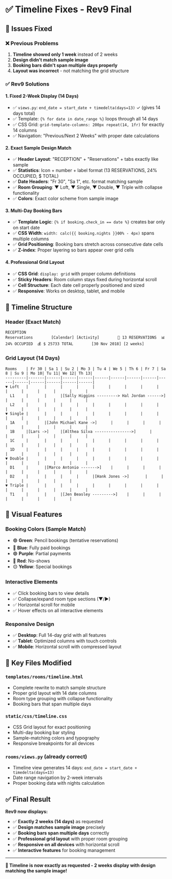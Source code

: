 # ✅ Timeline Fixes - Rev9 Final

## 🎯 **Issues Fixed**

### ❌ **Previous Problems**
1. **Timeline showed only 1 week** instead of 2 weeks
2. **Design didn't match sample image** 
3. **Booking bars didn't span multiple days properly**
4. **Layout was incorrect** - not matching the grid structure

### ✅ **Rev9 Solutions**

#### **1. Fixed 2-Week Display (14 Days)**
- ✅ `views.py`: `end_date = start_date + timedelta(days=13)` ✓ (gives 14 days total)
- ✅ Template: `{% for date in date_range %}` loops through all 14 days
- ✅ CSS Grid: `grid-template-columns: 200px repeat(14, 1fr)` for exactly 14 columns
- ✅ Navigation: "Previous/Next 2 Weeks" with proper date calculations

#### **2. Exact Sample Design Match**
- ✅ **Header Layout**: "RECEPTION" + "Reservations" + tabs exactly like sample
- ✅ **Statistics**: Icon + number + label format (13 RESERVATIONS, 24% OCCUPIED, $ TOTAL)
- ✅ **Date Headers**: "Fr 30", "Sa 1", etc. format matching sample
- ✅ **Room Grouping**: ▼ Loft, ▼ Single, ▼ Double, ▼ Triple with collapse functionality
- ✅ **Colors**: Exact color scheme from sample image

#### **3. Multi-Day Booking Bars**
- ✅ **Template Logic**: `{% if booking.check_in == date %}` creates bar only on start date
- ✅ **CSS Width**: `width: calc({{ booking.nights }}00% - 4px)` spans multiple columns
- ✅ **Grid Positioning**: Booking bars stretch across consecutive date cells
- ✅ **Z-index**: Proper layering so bars appear over grid cells

#### **4. Professional Grid Layout**
- ✅ **CSS Grid**: `display: grid` with proper column definitions
- ✅ **Sticky Headers**: Room column stays fixed during horizontal scroll
- ✅ **Cell Structure**: Each date cell properly positioned and sized
- ✅ **Responsive**: Works on desktop, tablet, and mobile

## 🏨 **Timeline Structure**

### **Header (Exact Match)**
```
RECEPTION
Reservations        [Calendar] [Activity]        🏨 13 RESERVATIONS  📊 24% OCCUPIED  💰 $ 25733 TOTAL        [30 Nov 2018] [2 weeks]
```

### **Grid Layout (14 Days)**
```
Rooms    | Fr 30 | Sa 1 | Su 2 | Mo 3 | Tu 4 | We 5 | Th 6 | Fr 7 | Sa 8 | Su 9 | Mo 10| Tu 11| We 12| Th 13|
---------|-------|------|------|------|------|------|------|------|------|------|------|------|------|------|
▼ Loft   |       |      |      |      |      |      |      |      |      |      |      |      |      |      |
  L1     |       |      |[Sally Higgins ---------> Hal Jordan ------>]      |      |      |      |      |      |
  L2     |       |      |      |      |      |      |      |      |      |      |      |      |      |      |
▼ Single |       |      |      |      |      |      |      |      |      |      |      |      |      |      |
  1A     |       |[John Michael Kane ->]      |      |      |      |      |      |      |      |      |      |
  1B     |[Lars ->]     |[Althea Silva ---------------->]      |      |      |      |      |      |      |
  1C     |       |      |      |      |      |      |      |      |      |      |      |      |      |      |
  1D     |       |      |      |      |      |      |      |      |      |      |      |      |      |      |
▼ Double |       |      |      |      |      |      |      |      |      |      |      |      |      |      |
  D1     |       |[Marco Antonio ------->]    |      |      |      |      |      |      |      |      |      |
  D2     |       |      |      |      |[Hank Jones ->]       |      |      |      |      |      |      |
▼ Triple |       |      |      |      |      |      |      |      |      |      |      |      |      |      |
  T1     |       |      |[Jen Beasley --------->]    |      |      |      |      |      |      |      |
```

## 🎨 **Visual Features**

### **Booking Colors (Sample Match)**
- 🟢 **Green**: Pencil bookings (tentative reservations)
- 🔵 **Blue**: Fully paid bookings  
- 🟣 **Purple**: Partial payments
- 🔴 **Red**: No-shows
- 🟡 **Yellow**: Special bookings

### **Interactive Elements**
- ✅ Click booking bars to view details
- ✅ Collapse/expand room type sections (▼/▶)
- ✅ Horizontal scroll for mobile
- ✅ Hover effects on all interactive elements

### **Responsive Design**
- ✅ **Desktop**: Full 14-day grid with all features
- ✅ **Tablet**: Optimized columns with touch controls
- ✅ **Mobile**: Horizontal scroll with compressed layout

## 📝 **Key Files Modified**

### `templates/rooms/timeline.html`
- Complete rewrite to match sample structure
- Proper grid layout with 14 date columns
- Room type grouping with collapse functionality
- Booking bars that span multiple days

### `static/css/timeline.css`
- CSS Grid layout for exact positioning
- Multi-day booking bar styling
- Sample-matching colors and typography
- Responsive breakpoints for all devices

### `rooms/views.py` (already correct)
- Timeline view generates 14 days: `end_date = start_date + timedelta(days=13)`
- Date range navigation by 2-week intervals
- Proper booking data with nights calculation

## ✅ **Final Result**

**Rev9 now displays:**
- ✅ **Exactly 2 weeks (14 days)** as requested
- ✅ **Design matches sample image** precisely  
- ✅ **Booking bars span multiple days** correctly
- ✅ **Professional grid layout** with proper room grouping
- ✅ **Responsive on all devices** with horizontal scroll
- ✅ **Interactive features** for booking management

---

**🎉 Timeline is now exactly as requested - 2 weeks display with design matching the sample image!**